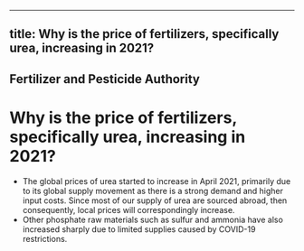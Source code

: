 --- 
 title: Why is the price of fertilizers, specifically urea, increasing in 2021?
 ---

## Fertilizer and Pesticide Authority

# Why is the price of fertilizers, specifically urea, increasing in 2021?


 - The global prices of urea started to increase in April 2021, primarily due to its global supply movement as there is a strong demand and higher input costs. Since most of our supply of urea are sourced abroad, then consequently, local prices will correspondingly increase.
 - Other phosphate raw materials such as sulfur and ammonia have also increased sharply due to limited supplies caused by COVID-19 restrictions.
